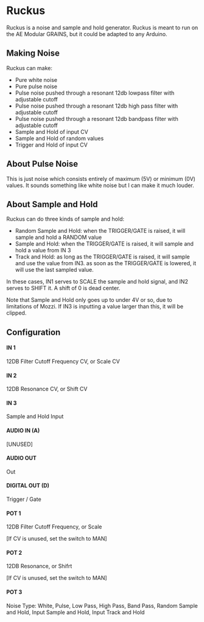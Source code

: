 # Ruckus

Ruckus is a noise and sample and hold generator.  Ruckus is meant to run on the AE Modular GRAINS, but it could be adapted to any Arduino.

## Making Noise 

Ruckus can make:

- Pure white noise
- Pure pulse noise
- Pulse noise pushed through a resonant 12db lowpass filter with adjustable cutoff
- Pulse noise pushed through a resonant 12db high pass filter with adjustable cutoff
- Pulse noise pushed through a resonant 12db bandpass filter with adjustable cutoff
- Sample and Hold of input CV
- Sample and Hold of random values
- Trigger and Hold of input CV
	
## About Pulse Noise

This is just noise which consists entirely of maximum (5V) or minimum (0V) values.  It sounds
something like white noise but I can make it much louder.

## About Sample and Hold

Ruckus can do three kinds of sample and hold:

- Random Sample and Hold: when the TRIGGER/GATE is raised, it will sample and hold a RANDOM value
- Sample and Hold: when the TRIGGER/GATE is raised, it will sample and hold a value from IN 3
- Track and Hold: as long as the TRIGGER/GATE is raised, it will sample and use the value from IN3.
  as soon as the TRIGGER/GATE is lowered, it will use the last sampled value.

In these cases, IN1 serves to SCALE the sample and hold signal, and IN2 serves to SHIFT it. A shift of 0 is dead center.

Note that Sample and Hold only goes up to under 4V or so, due to limitations of Mozzi.  If IN3
is inputting a value larger than this, it will be clipped.

## Configuration

#### IN 1
12DB Filter Cutoff Frequency CV, or Scale CV
#### IN 2
12DB Resonance CV, or Shift CV
#### IN 3
Sample and Hold Input
#### AUDIO IN (A)
[UNUSED]
#### AUDIO OUT
Out
#### DIGITAL OUT (D) 
Trigger / Gate
#### POT 1
12DB Filter Cutoff Frequency, or Scale

[If CV is unused, set the switch to MAN]
#### POT 2
12DB Resonance, or Shifrt

[If CV is unused, set the switch to MAN]
#### POT 3
Noise Type: White, Pulse, Low Pass, High Pass, Band Pass, Random Sample and Hold, Input Sample and Hold, Input Track and Hold
